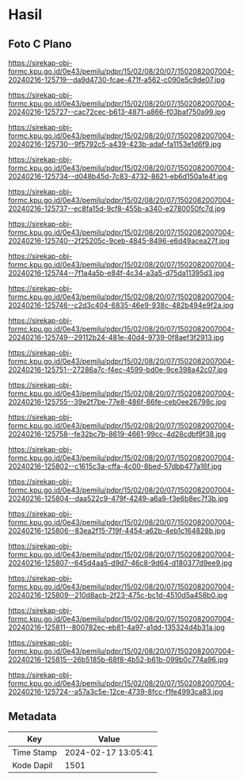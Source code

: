 # Hasil

## Foto C Plano

https://sirekap-obj-formc.kpu.go.id/0e43/pemilu/pdpr/15/02/08/20/07/1502082007004-20240216-125719--da9d4730-fcae-471f-a562-c090e5c9de07.jpg

https://sirekap-obj-formc.kpu.go.id/0e43/pemilu/pdpr/15/02/08/20/07/1502082007004-20240216-125727--cac72cec-b613-4871-a866-f03baf750a99.jpg

https://sirekap-obj-formc.kpu.go.id/0e43/pemilu/pdpr/15/02/08/20/07/1502082007004-20240216-125730--9f5792c5-a439-423b-adaf-fa1153e1d6f9.jpg

https://sirekap-obj-formc.kpu.go.id/0e43/pemilu/pdpr/15/02/08/20/07/1502082007004-20240216-125734--d048b45d-7c83-4732-8621-eb6d150a1e4f.jpg

https://sirekap-obj-formc.kpu.go.id/0e43/pemilu/pdpr/15/02/08/20/07/1502082007004-20240216-125737--ec8fa15d-9cf8-455b-a340-e2780050fc7d.jpg

https://sirekap-obj-formc.kpu.go.id/0e43/pemilu/pdpr/15/02/08/20/07/1502082007004-20240216-125740--2f25205c-9ceb-4845-8496-e6d49acea27f.jpg

https://sirekap-obj-formc.kpu.go.id/0e43/pemilu/pdpr/15/02/08/20/07/1502082007004-20240216-125744--7f1a4a5b-e84f-4c34-a3a5-d75da11395d3.jpg

https://sirekap-obj-formc.kpu.go.id/0e43/pemilu/pdpr/15/02/08/20/07/1502082007004-20240216-125746--c2d3c404-6835-46e9-938c-482b494e9f2a.jpg

https://sirekap-obj-formc.kpu.go.id/0e43/pemilu/pdpr/15/02/08/20/07/1502082007004-20240216-125749--29112b24-481e-40d4-9739-0f8aef3f2913.jpg

https://sirekap-obj-formc.kpu.go.id/0e43/pemilu/pdpr/15/02/08/20/07/1502082007004-20240216-125751--27286a7c-f4ec-4599-bd0e-9ce398a42c07.jpg

https://sirekap-obj-formc.kpu.go.id/0e43/pemilu/pdpr/15/02/08/20/07/1502082007004-20240216-125755--39e2f7be-77e8-486f-86fe-ceb0ee26798c.jpg

https://sirekap-obj-formc.kpu.go.id/0e43/pemilu/pdpr/15/02/08/20/07/1502082007004-20240216-125758--fe32bc7b-8619-4661-99cc-4d28cdbf9f38.jpg

https://sirekap-obj-formc.kpu.go.id/0e43/pemilu/pdpr/15/02/08/20/07/1502082007004-20240216-125802--c1615c3a-cffa-4c00-8bed-57dbb477a16f.jpg

https://sirekap-obj-formc.kpu.go.id/0e43/pemilu/pdpr/15/02/08/20/07/1502082007004-20240216-125804--daa522c9-479f-4249-a6a9-f3e6b8ec7f3b.jpg

https://sirekap-obj-formc.kpu.go.id/0e43/pemilu/pdpr/15/02/08/20/07/1502082007004-20240216-125806--83ea2f15-719f-4454-a62b-4eb1c164828b.jpg

https://sirekap-obj-formc.kpu.go.id/0e43/pemilu/pdpr/15/02/08/20/07/1502082007004-20240216-125807--645d4aa5-d9d7-46c8-9d64-d180377d9ee9.jpg

https://sirekap-obj-formc.kpu.go.id/0e43/pemilu/pdpr/15/02/08/20/07/1502082007004-20240216-125809--210d8acb-2f23-475c-bc1d-4510d5a458b0.jpg

https://sirekap-obj-formc.kpu.go.id/0e43/pemilu/pdpr/15/02/08/20/07/1502082007004-20240216-125811--800782ec-eb81-4a97-a1dd-135324d4b31a.jpg

https://sirekap-obj-formc.kpu.go.id/0e43/pemilu/pdpr/15/02/08/20/07/1502082007004-20240216-125815--26b5185b-68f8-4b52-b61b-099b0c774a96.jpg

https://sirekap-obj-formc.kpu.go.id/0e43/pemilu/pdpr/15/02/08/20/07/1502082007004-20240216-125724--a57a3c5e-12ce-4739-8fcc-f1fe4993ca83.jpg


## Metadata

| Key        | Value               |
| ---------- | ------------------- |
| Time Stamp | 2024-02-17 13:05:41 |
| Kode Dapil | 1501                |



